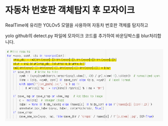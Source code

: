 # 자동차 번호판 객체탐지 후 모자이크

RealTime에 유리한 YOLOv5 모델을 사용하여 자동차 번호판 객체를 탐지하고

yolo github의 detect.py 파일에 모자이크 코드를 추가하여 바운딩박스를 blur처리합니다.

<img src="https://github.com/2Swon/DeepLearing/blob/main/Project/YOLO_v5%20%EA%B0%9D%EC%B2%B4%20%ED%83%90%EC%A7%80/img/1.png" alt="1">
